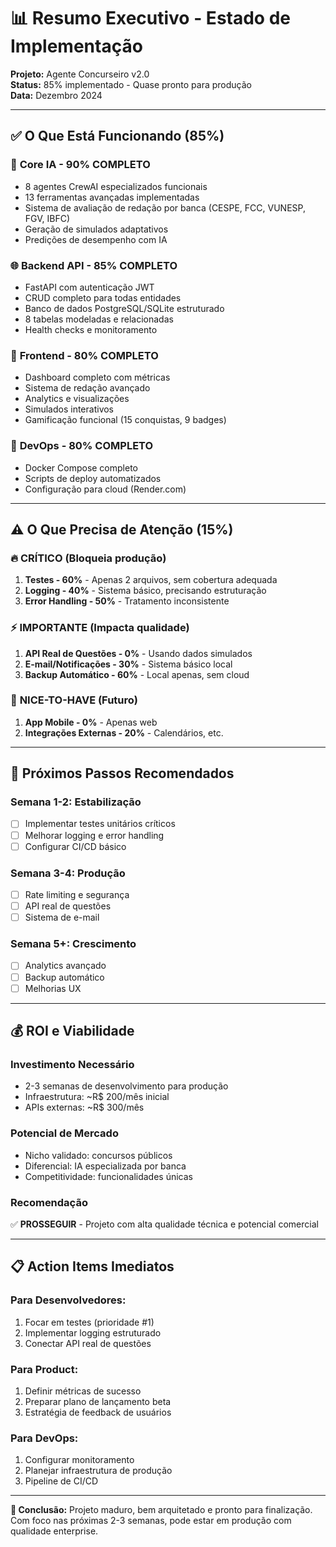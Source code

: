 # 📊 Resumo Executivo - Estado de Implementação

**Projeto:** Agente Concurseiro v2.0  
**Status:** 85% implementado - Quase pronto para produção  
**Data:** Dezembro 2024  

---

## ✅ O Que Está Funcionando (85%)

### 🤖 **Core IA - 90% COMPLETO**
- 8 agentes CrewAI especializados funcionais
- 13 ferramentas avançadas implementadas
- Sistema de avaliação de redação por banca (CESPE, FCC, VUNESP, FGV, IBFC)
- Geração de simulados adaptativos
- Predições de desempenho com IA

### 🌐 **Backend API - 85% COMPLETO**
- FastAPI com autenticação JWT
- CRUD completo para todas entidades
- Banco de dados PostgreSQL/SQLite estruturado
- 8 tabelas modeladas e relacionadas
- Health checks e monitoramento

### 🎨 **Frontend - 80% COMPLETO**
- Dashboard completo com métricas
- Sistema de redação avançado
- Analytics e visualizações
- Simulados interativos
- Gamificação funcional (15 conquistas, 9 badges)

### 🚀 **DevOps - 80% COMPLETO**
- Docker Compose completo
- Scripts de deploy automatizados
- Configuração para cloud (Render.com)

---

## ⚠️ O Que Precisa de Atenção (15%)

### 🔥 **CRÍTICO (Bloqueia produção)**
1. **Testes - 60%** - Apenas 2 arquivos, sem cobertura adequada
2. **Logging - 40%** - Sistema básico, precisando estruturação
3. **Error Handling - 50%** - Tratamento inconsistente

### ⚡ **IMPORTANTE (Impacta qualidade)**
1. **API Real de Questões - 0%** - Usando dados simulados
2. **E-mail/Notificações - 30%** - Sistema básico local
3. **Backup Automático - 60%** - Local apenas, sem cloud

### 🔧 **NICE-TO-HAVE (Futuro)**
1. **App Mobile - 0%** - Apenas web
2. **Integrações Externas - 20%** - Calendários, etc.

---

## 🎯 Próximos Passos Recomendados

### **Semana 1-2: Estabilização**
- [ ] Implementar testes unitários críticos
- [ ] Melhorar logging e error handling
- [ ] Configurar CI/CD básico

### **Semana 3-4: Produção**
- [ ] Rate limiting e segurança
- [ ] API real de questões
- [ ] Sistema de e-mail

### **Semana 5+: Crescimento**
- [ ] Analytics avançado
- [ ] Backup automático
- [ ] Melhorias UX

---

## 💰 ROI e Viabilidade

### **Investimento Necessário**
- 2-3 semanas de desenvolvimento para produção
- Infraestrutura: ~R$ 200/mês inicial
- APIs externas: ~R$ 300/mês

### **Potencial de Mercado**
- Nicho validado: concursos públicos
- Diferencial: IA especializada por banca
- Competitividade: funcionalidades únicas

### **Recomendação**
✅ **PROSSEGUIR** - Projeto com alta qualidade técnica e potencial comercial

---

## 📋 Action Items Imediatos

### **Para Desenvolvedores:**
1. Focar em testes (prioridade #1)
2. Implementar logging estruturado
3. Conectar API real de questões

### **Para Product:**
1. Definir métricas de sucesso
2. Preparar plano de lançamento beta
3. Estratégia de feedback de usuários

### **Para DevOps:**
1. Configurar monitoramento
2. Planejar infraestrutura de produção
3. Pipeline de CI/CD

---

**🚀 Conclusão:** Projeto maduro, bem arquitetado e pronto para finalização. Com foco nas próximas 2-3 semanas, pode estar em produção com qualidade enterprise.